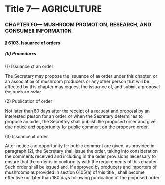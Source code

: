 
# Title 7— AGRICULTURE
### CHAPTER 90— MUSHROOM PROMOTION, RESEARCH, AND CONSUMER INFORMATION
#### § 6103. Issuance of orders
##### (b) Procedures

(1) Issuance of an order

The Secretary may propose the issuance of an order under this chapter, or an association of mushroom producers or any other person that will be affected by this chapter may request the issuance of, and submit a proposal for, such an order.

(2) Publication of order

Not later than 60 days after the receipt of a request and proposal by an interested person for an order, or when the Secretary determines to propose an order, the Secretary shall publish the proposed order and give due notice and opportunity for public comment on the proposed order.

(3) Issuance of order

After notice and opportunity for public comment are given, as provided in paragraph (2), the Secretary shall issue the order, taking into consideration the comments received and including in the order provisions necessary to ensure that the order is in conformity with the requirements of this chapter. Such order shall be issued and, if approved by producers and importers of mushrooms as provided in section 6105(a) of this title , shall become effective not later than 180 days following publication of the proposed order.
